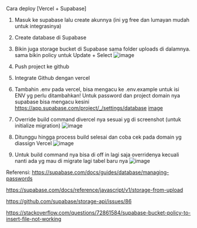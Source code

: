 Cara deploy [Vercel + Supabase]
1. Masuk ke supabase lalu create akunnya (ini yg free dan lumayan mudah untuk integrasinya)

2. Create database di Supabase

3. Bikin juga storage bucket di Supabase sama folder uploads di dalamnya. sama bikin policy untuk Update + Select ![image](https://user-images.githubusercontent.com/31380193/230716577-4f8ce8c2-21d6-45b9-b40b-b1968b5266e2.png)

3. Push project ke github

4. Integrate Github dengan vercel

5. Tambahin .env pada vercel, bisa mengacu ke .env.example untuk isi ENV yg perlu ditambahkan!
Untuk password dan project domain nya supabase bisa mengacu kesini https://app.supabase.com/project/_/settings/database
[image](https://user-images.githubusercontent.com/31380193/230716659-703c9da5-5303-4f71-8d85-864036207051.png) 

6. Override build command divercel nya sesuai yg di screenshot (untuk initialize migration) ![image](https://user-images.githubusercontent.com/31380193/230716583-ebf3039c-9189-4ce2-81d9-5c7d4ed6522a.png)

7. Ditunggu hingga process build selesai dan coba cek pada domain yg diassign Vercel
![image](https://user-images.githubusercontent.com/31380193/230716757-310d243d-3048-4329-a7e2-6938163c8396.png)

8. Untuk build command nya bisa di off in lagi saja overridenya kecuali nanti ada yg mau di migrate lagi tabel baru nya
![image](https://user-images.githubusercontent.com/31380193/230716802-2916400e-a4b0-49ed-bd00-29a43283d5c5.png)

Referensi:
https://supabase.com/docs/guides/database/managing-passwords

https://supabase.com/docs/reference/javascript/v1/storage-from-upload

https://github.com/supabase/storage-api/issues/86

https://stackoverflow.com/questions/72861584/supabase-bucket-policy-to-insert-file-not-working 
